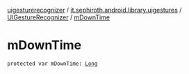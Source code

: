 [uigesturerecognizer](../../index.md) / [it.sephiroth.android.library.uigestures](../index.md) / [UIGestureRecognizer](index.md) / [mDownTime](./m-down-time.md)

# mDownTime

`protected var mDownTime: `[`Long`](https://kotlinlang.org/api/latest/jvm/stdlib/kotlin/-long/index.html)